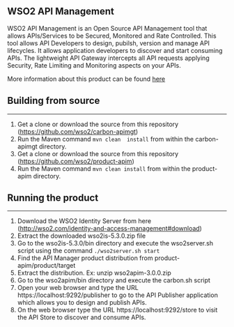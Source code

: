 WSO2 API Management
-------------------

WSO2 API Management is an Open Source API Management tool that allows APIs/Services to be Secured, Monitored and Rate Controlled. This tool allows API Developers to design, pubilsh, version and manage API lifecycles. It allows application developers to discover and start consuming APIs. The lightweight API Gateway intercepts all API requests applying Security, Rate Limiting and Monitoring aspects on your APIs.

More information about this product can be found [here](http://wso2.com/api-management/)

## Building from source
-----------------------

1. Get a clone or download the source from this repository (https://github.com/wso2/carbon-apimgt)
2. Run the Maven command ``mvn clean  install`` from within the carbon-apimgt directory.
3. Get a clone or download the source from this repository (https://github.com/wso2/product-apim)
4. Run the Maven command ``mvn clean install`` from within the product-apim directory.

## Running the product
----------------------

1. Download the WSO2 Identity Server from here (http://wso2.com/identity-and-access-management#download)
2. Extract the downloaded wso2is-5.3.0.zip file
3. Go to the wso2is-5.3.0/bin directory and execute the wso2server.sh script using the command ``./wso2server.sh start``
4. Find the API Manager product distribution from product-apim/product/target
5. Extract the distribution. Ex: unzip wso2apim-3.0.0.zip
6. Go to the wso2apim/bin directory and execute the carbon.sh script
7. Open your web browser and type the URL https://localhost:9292/publisher to go to the API Publisher application which allows you to design and publish APIs.
8. On the web browser type the URL https://localhost:9292/store to visit the API Store to discover and consume APIs.
